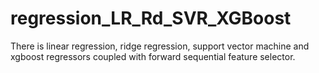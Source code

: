 # regression_LR_Rd_SVR_XGBoost

There is linear regression, ridge regression, support vector machine and xgboost regressors coupled with forward sequential feature selector.
